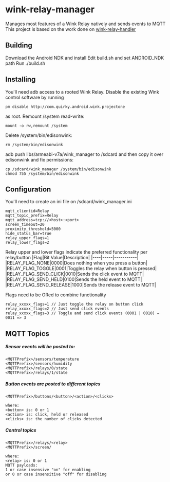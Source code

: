 # wink-relay-manager
Manages most features of a Wink Relay natively and sends events to MQTT
This project is based on the work done on [wink-relay-handler](https://github.com/mjg59/wink-relay-handler/)

Building
--------
Download the Android NDK and install
Edit build.sh and set ANDROID_NDK path
Run ./build.sh

Installing
----------

You'll need adb access to a rooted Wink Relay. Disable the existing Wink control software by running

```
pm disable http://com.quirky.android.wink.projectone
```

as root. Remount /system read-write:

```
mount -o rw,remount /system
```

Delete /system/bin/edisonwink:

```
rm /system/bin/edisonwink
```

adb push libs/armeabi-v7a/wink_manager to /sdcard and then copy it over edisonwink and fix permissions:

```
cp /sdcard/wink_manager /system/bin/edisonwink
chmod 755 /system/bin/edisonwink
```

Configuration
--
You'll need to create an ini file on /sdcard/wink_manager.ini
```
mqtt_clientid=Relay
mqtt_topic_prefix=Relay
mqtt_address=tcp://<host>:<port>
screen_timeout=20
proximity_threshold=5000
hide_status_bar=true
relay_upper_flags=1
relay_lower_flags=2
```

Relay upper and lower flags indicate the preferred functionality per relay/button
|Flag|Bit Value|Description|
|----|-----|-----------|
|RELAY_FLAG_NONE|0000|Does nothing when you press a button|
|RELAY_FLAG_TOGGLE|0001|Toggles the relay when button is pressed|
|RELAY_FLAG_SEND_CLICK|0010|Sends the click event to MQTT|
|RELAY_FLAG_SEND_HELD|0100|Sends the held event to MQTT|
|RELAY_FLAG_SEND_RELEASE|1000|Sends the release event to MQTT|

Flags need to be ORed to combine functionality
```
relay_xxxxx_flags=1 // Just toggle the relay on button click
relay_xxxxx_flags=2 // Just send click events
relay_xxxxx_flags=3 // Toggle and send click events (0001 | 0010) = 0011 => 3
```

MQTT Topics
--------
##### Sensor events will be posted to:
```
<MQTTPrefix>/sensors/temperature
<MQTTPrefix>/sensors/humidity
<MQTTPrefix>/relays/0/state
<MQTTPrefix>/relays/1/state
```
#####  Button events are posted to different topics
```
<MQTTPrefix>/buttons/<button>/<action>/<clicks>

where:
<button> is: 0 or 1
<action> is: click, held or released
<clicks> is: the number of clicks detected
```
#####  Control topics
```
<MQTTPrefix>/relays/<relay>
<MQTTPrefix>/screen/

where:
<relay> is: 0 or 1
MQTT payloads:
1 or case insensive "on" for enabling
or 0 or case insensitive "off" for disabling
```
